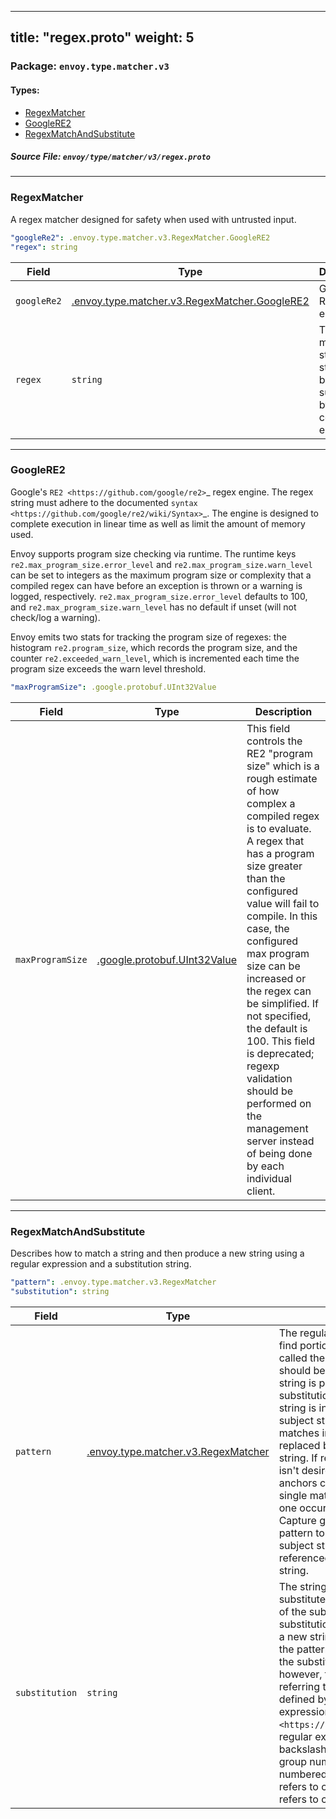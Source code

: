 
---
title: "regex.proto"
weight: 5
---

<!-- Code generated by solo-kit. DO NOT EDIT. -->


### Package: `envoy.type.matcher.v3` 
#### Types:


- [RegexMatcher](#regexmatcher)
- [GoogleRE2](#googlere2)
- [RegexMatchAndSubstitute](#regexmatchandsubstitute)
  



##### Source File: `envoy/type/matcher/v3/regex.proto`





---
### RegexMatcher

 
A regex matcher designed for safety when used with untrusted input.

```yaml
"googleRe2": .envoy.type.matcher.v3.RegexMatcher.GoogleRE2
"regex": string

```

| Field | Type | Description |
| ----- | ---- | ----------- | 
| `googleRe2` | [.envoy.type.matcher.v3.RegexMatcher.GoogleRE2](../regex.proto.sk/#googlere2) | Google's RE2 regex engine. |
| `regex` | `string` | The regex match string. The string must be supported by the configured engine. |




---
### GoogleRE2

 
Google's `RE2 <https://github.com/google/re2>`_ regex engine. The regex string must adhere to
the documented `syntax <https://github.com/google/re2/wiki/Syntax>`_. The engine is designed
to complete execution in linear time as well as limit the amount of memory used.

Envoy supports program size checking via runtime. The runtime keys `re2.max_program_size.error_level`
and `re2.max_program_size.warn_level` can be set to integers as the maximum program size or
complexity that a compiled regex can have before an exception is thrown or a warning is
logged, respectively. `re2.max_program_size.error_level` defaults to 100, and
`re2.max_program_size.warn_level` has no default if unset (will not check/log a warning).

Envoy emits two stats for tracking the program size of regexes: the histogram `re2.program_size`,
which records the program size, and the counter `re2.exceeded_warn_level`, which is incremented
each time the program size exceeds the warn level threshold.

```yaml
"maxProgramSize": .google.protobuf.UInt32Value

```

| Field | Type | Description |
| ----- | ---- | ----------- | 
| `maxProgramSize` | [.google.protobuf.UInt32Value](https://developers.google.com/protocol-buffers/docs/reference/csharp/class/google/protobuf/well-known-types/u-int-32-value) | This field controls the RE2 "program size" which is a rough estimate of how complex a compiled regex is to evaluate. A regex that has a program size greater than the configured value will fail to compile. In this case, the configured max program size can be increased or the regex can be simplified. If not specified, the default is 100. This field is deprecated; regexp validation should be performed on the management server instead of being done by each individual client. |




---
### RegexMatchAndSubstitute

 
Describes how to match a string and then produce a new string using a regular
expression and a substitution string.

```yaml
"pattern": .envoy.type.matcher.v3.RegexMatcher
"substitution": string

```

| Field | Type | Description |
| ----- | ---- | ----------- | 
| `pattern` | [.envoy.type.matcher.v3.RegexMatcher](../regex.proto.sk/#regexmatcher) | The regular expression used to find portions of a string (hereafter called the "subject string") that should be replaced. When a new string is produced during the substitution operation, the new string is initially the same as the subject string, but then all matches in the subject string are replaced by the substitution string. If replacing all matches isn't desired, regular expression anchors can be used to ensure a single match, so as to replace just one occurrence of a pattern. Capture groups can be used in the pattern to extract portions of the subject string, and then referenced in the substitution string. |
| `substitution` | `string` | The string that should be substituted into matching portions of the subject string during a substitution operation to produce a new string. Capture groups in the pattern can be referenced in the substitution string. Note, however, that the syntax for referring to capture groups is defined by the chosen regular expression engine. Google's `RE2 <https://github.com/google/re2>`_ regular expression engine uses a backslash followed by the capture group number to denote a numbered capture group. E.g., ``\1`` refers to capture group 1, and ``\2`` refers to capture group 2. |





<!-- Start of HubSpot Embed Code -->
<script type="text/javascript" id="hs-script-loader" async defer src="//js.hs-scripts.com/5130874.js"></script>
<!-- End of HubSpot Embed Code -->
